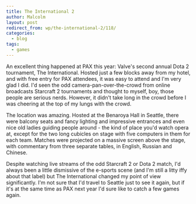 ```yaml
---
title: The International 2
author: Malcolm
layout: post
redirect_from: wp/the-international-2/118/
categories:
  - blog
tags:
  - games
---
```

An excellent thing happened at PAX this year: Valve's second annual Dota 2 tournament, The International. Hosted just a few blocks away from my hotel, and with free entry for PAX attendees, it was easy to attend and I'm very glad I did. I'd seen the odd camera-pan-over-the-crowd from online broadcasts Starcraft 2 tournaments and thought to myself, boy, those people are serious nerds. However, it didn't take long in the crowd before I was cheering at the top of my lungs with the crowd.

The location was amazing. Hosted at the Benaroya Hall in Seattle, there were balcony seats and fancy lighting and impressive entrances and even nice old ladies guiding people around - the kind of place you'd watch opera at, except for the two long cubicles on stage with five computers in them for each team. Matches were projected on a massive screen above the stage, with commentary from three separate tables, in English, Russian and Chinese.

Despite watching live streams of the odd Starcraft 2 or Dota 2 match, I'd always been a little dismissive of the e-sports scene (and I'm still a litty iffy about that label) but The International changed my point of view significantly. I'm not sure that I'd travel to Seattle just to see it again, but if it's at the same time as PAX next year I'd sure like to catch a few games again.